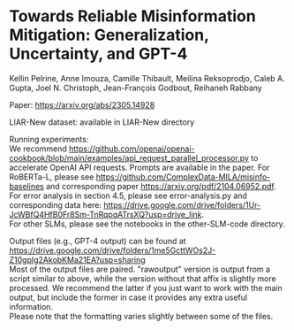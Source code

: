 # Towards Reliable Misinformation Mitigation: Generalization, Uncertainty, and GPT-4

Kellin Pelrine, Anne Imouza, Camille Thibault, Meilina Reksoprodjo, Caleb A. Gupta, Joel N. Christoph, Jean-François Godbout, Reihaneh Rabbany

Paper: https://arxiv.org/abs/2305.14928

LIAR-New dataset: available in LIAR-New directory

Running experiments:  
We recommend https://github.com/openai/openai-cookbook/blob/main/examples/api_request_parallel_processor.py to accelerate OpenAI API requests. Prompts are available in the paper. 
For RoBERTa-L, please see https://github.com/ComplexData-MILA/misinfo-baselines and corresponding paper https://arxiv.org/pdf/2104.06952.pdf.  
For error analysis in section 4.5, please see error-analysis.py and corresponding data here: https://drive.google.com/drive/folders/1Ur-JcWBfQ4HfB0Fr8Sm-TnRqpqATrsXQ?usp=drive_link.  
For other SLMs, please see the notebooks in the other-SLM-code directory.  

Output files (e.g., GPT-4 output) can be found at https://drive.google.com/drive/folders/1me5GcttWOs2J-Z10gpIg2AkobKMa21EA?usp=sharing  
Most of the output files are paired. "rawoutput" version is output from a script similar to above, while the version without that affix is slightly more processed. We recommend the latter if you just want to work with the main output, but include the former in case it provides any extra useful information.  
Please note that the formatting varies slightly between some of the files.
